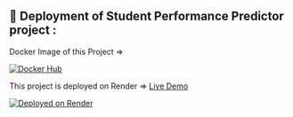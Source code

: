 ## 🚀 Deployment of Student Performance Predictor project :

Docker Image of this Project =>

[![Docker Hub](https://img.shields.io/badge/Image-DockerHub-blue)](https://hub.docker.com/r/arvik07/studentperformance)

This project is deployed on Render => [Live Demo](https://student-performance-prediction-w5ma.onrender.com/predictdata)


[![Deployed on Render](https://img.shields.io/badge/Deployed%20on-Render-green)]([https://student-performance-predictor.onrender.com](https://student-performance-prediction-w5ma.onrender.com/predictdata))

